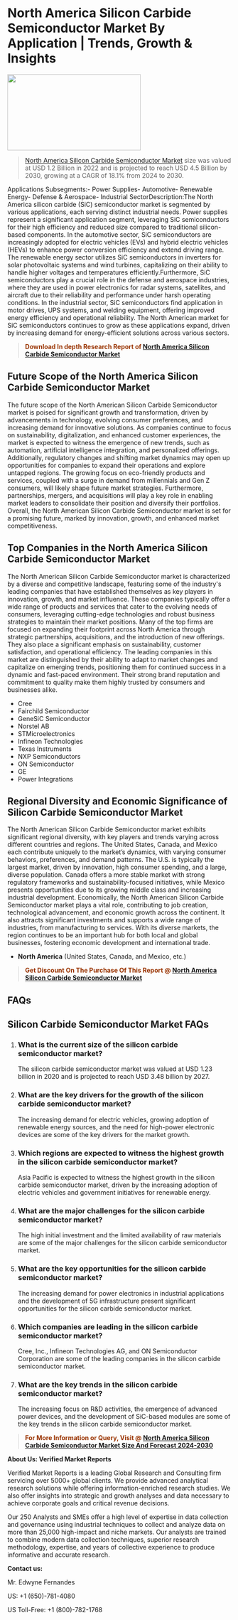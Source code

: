 <p><h1>North America Silicon Carbide Semiconductor Market By Application | Trends, Growth & Insights</h1><p><img class="aligncenter size-medium wp-image-105565" src="https://ffe5etoiles.com/wp-content/uploads/2025/01/MST7-300x171.png" alt="" width="300" height="171" /></p><blockquote><p><a href="https://www.verifiedmarketreports.com/download-sample/?rid=35316&utm_source=Github-NA&utm_medium=384" target="_blank">North America Silicon Carbide Semiconductor Market</a> size was valued at USD 1.2 Billion in 2022 and is projected to reach USD 4.5 Billion by 2030, growing at a CAGR of 18.1% from 2024 to 2030.</p></blockquote>Applications Subsegments:- Power Supplies- Automotive- Renewable Energy- Defense & Aerospace- Industrial SectorDescription:The North America silicon carbide (SiC) semiconductor market is segmented by various applications, each serving distinct industrial needs. Power supplies represent a significant application segment, leveraging SiC semiconductors for their high efficiency and reduced size compared to traditional silicon-based components. In the automotive sector, SiC semiconductors are increasingly adopted for electric vehicles (EVs) and hybrid electric vehicles (HEVs) to enhance power conversion efficiency and extend driving range. The renewable energy sector utilizes SiC semiconductors in inverters for solar photovoltaic systems and wind turbines, capitalizing on their ability to handle higher voltages and temperatures efficiently.Furthermore, SiC semiconductors play a crucial role in the defense and aerospace industries, where they are used in power electronics for radar systems, satellites, and aircraft due to their reliability and performance under harsh operating conditions. In the industrial sector, SiC semiconductors find application in motor drives, UPS systems, and welding equipment, offering improved energy efficiency and operational reliability. The North American market for SiC semiconductors continues to grow as these applications expand, driven by increasing demand for energy-efficient solutions across various sectors.</p><blockquote><p><span style="color: #993300;"><strong>Download In depth Research Report of <a href="https://www.verifiedmarketreports.com/download-sample/?rid=35316&utm_source=Github-NA&utm_medium=384">North America Silicon Carbide Semiconductor Market</a></strong></span></p></blockquote><h2>Future Scope of the North America Silicon Carbide Semiconductor Market</h2><p>The future scope of the North American Silicon Carbide Semiconductor market is poised for significant growth and transformation, driven by advancements in technology, evolving consumer preferences, and increasing demand for innovative solutions. As companies continue to focus on sustainability, digitalization, and enhanced customer experiences, the market is expected to witness the emergence of new trends, such as automation, artificial intelligence integration, and personalized offerings. Additionally, regulatory changes and shifting market dynamics may open up opportunities for companies to expand their operations and explore untapped regions. The growing focus on eco-friendly products and services, coupled with a surge in demand from millennials and Gen Z consumers, will likely shape future market strategies. Furthermore, partnerships, mergers, and acquisitions will play a key role in enabling market leaders to consolidate their position and diversify their portfolios. Overall, the North American Silicon Carbide Semiconductor market is set for a promising future, marked by innovation, growth, and enhanced market competitiveness.</p><h2>Top Companies in the North America Silicon Carbide Semiconductor Market</h2><p>The North American Silicon Carbide Semiconductor market is characterized by a diverse and competitive landscape, featuring some of the industry's leading companies that have established themselves as key players in innovation, growth, and market influence. These companies typically offer a wide range of products and services that cater to the evolving needs of consumers, leveraging cutting-edge technologies and robust business strategies to maintain their market positions. Many of the top firms are focused on expanding their footprint across North America through strategic partnerships, acquisitions, and the introduction of new offerings. They also place a significant emphasis on sustainability, customer satisfaction, and operational efficiency. The leading companies in this market are distinguished by their ability to adapt to market changes and capitalize on emerging trends, positioning them for continued success in a dynamic and fast-paced environment. Their strong brand reputation and commitment to quality make them highly trusted by consumers and businesses alike.</p><p><ul><li>Cree </li><li> Fairchild Semiconductor </li><li> GeneSiC Semiconductor </li><li> Norstel AB </li><li> STMicroelectronics </li><li> Infineon Technologies </li><li> Texas Instruments </li><li> NXP Semiconductors </li><li> ON Semiconductor </li><li> GE </li><li> Power Integrations</li></ul></p><h2>Regional Diversity and Economic Significance of Silicon Carbide Semiconductor Market</h2><p>The North American Silicon Carbide Semiconductor market exhibits significant regional diversity, with key players and trends varying across different countries and regions. The United States, Canada, and Mexico each contribute uniquely to the market’s dynamics, with varying consumer behaviors, preferences, and demand patterns. The U.S. is typically the largest market, driven by innovation, high consumer spending, and a large, diverse population. Canada offers a more stable market with strong regulatory frameworks and sustainability-focused initiatives, while Mexico presents opportunities due to its growing middle class and increasing industrial development. Economically, the North American Silicon Carbide Semiconductor market plays a vital role, contributing to job creation, technological advancement, and economic growth across the continent. It also attracts significant investments and supports a wide range of industries, from manufacturing to services. With its diverse markets, the region continues to be an important hub for both local and global businesses, fostering economic development and international trade.</p><ul> <li><strong>North America</strong> (United States, Canada, and Mexico, etc.)</li></ul><blockquote><p><span style="color: #993300;"><strong>Get Discount On The Purchase Of This Report @ <a href="https://www.verifiedmarketreports.com/ask-for-discount/?rid=35316&utm_source=Github-NA&utm_medium=384">North America Silicon Carbide Semiconductor Market</a></strong></span></p></blockquote><h2>FAQs</h2><p><h2>Silicon Carbide Semiconductor Market FAQs</h1><ol> <li> <h3>What is the current size of the silicon carbide semiconductor market?</div><div></h3> <p>The silicon carbide semiconductor market was valued at USD 1.23 billion in 2020 and is projected to reach USD 3.48 billion by 2027.</p> </li> <li> <h3>What are the key drivers for the growth of the silicon carbide semiconductor market?</div><div></h3> <p>The increasing demand for electric vehicles, growing adoption of renewable energy sources, and the need for high-power electronic devices are some of the key drivers for the market growth.</p> </li> <li> <h3>Which regions are expected to witness the highest growth in the silicon carbide semiconductor market?</div><div></h3> <p>Asia Pacific is expected to witness the highest growth in the silicon carbide semiconductor market, driven by the increasing adoption of electric vehicles and government initiatives for renewable energy.</p> </li> <li> <h3>What are the major challenges for the silicon carbide semiconductor market?</div><div></h3> <p>The high initial investment and the limited availability of raw materials are some of the major challenges for the silicon carbide semiconductor market.</p> </li> <li> <h3>What are the key opportunities for the silicon carbide semiconductor market?</div><div></h3> <p>The increasing demand for power electronics in industrial applications and the development of 5G infrastructure present significant opportunities for the silicon carbide semiconductor market.</p> </li> <li> <h3>Which companies are leading in the silicon carbide semiconductor market?</div><div></h3> <p>Cree, Inc., Infineon Technologies AG, and ON Semiconductor Corporation are some of the leading companies in the silicon carbide semiconductor market.</p> </li> <li> <h3>What are the key trends in the silicon carbide semiconductor market?</div><div></h3> <p>The increasing focus on R&D activities, the emergence of advanced power devices, and the development of SiC-based modules are some of the key trends in the silicon carbide semiconductor market.</p> </li></ol></body></html></p><blockquote><p><span style="color: #993300;"><strong>For More Information or Query, Visit @ <a href="https://www.verifiedmarketreports.com/product/global-silicon-carbide-semiconductor-market-size-and-forecast-to-2025/">North America Silicon Carbide Semiconductor Market Size And Forecast 2024-2030</a></strong></span></p></blockquote><p><strong>About Us: Verified Market Reports</strong></p><p>Verified Market Reports is a leading Global Research and Consulting firm servicing over 5000+ global clients. We provide advanced analytical research solutions while offering information-enriched research studies. We also offer insights into strategic and growth analyses and data necessary to achieve corporate goals and critical revenue decisions.</p><p>Our 250 Analysts and SMEs offer a high level of expertise in data collection and governance using industrial techniques to collect and analyze data on more than 25,000 high-impact and niche markets. Our analysts are trained to combine modern data collection techniques, superior research methodology, expertise, and years of collective experience to produce informative and accurate research.</p><p><strong>Contact us:</strong></p><p>Mr. Edwyne Fernandes</p><p>US: +1 (650)-781-4080</p><p>US Toll-Free: +1 (800)-782-1768</p>
